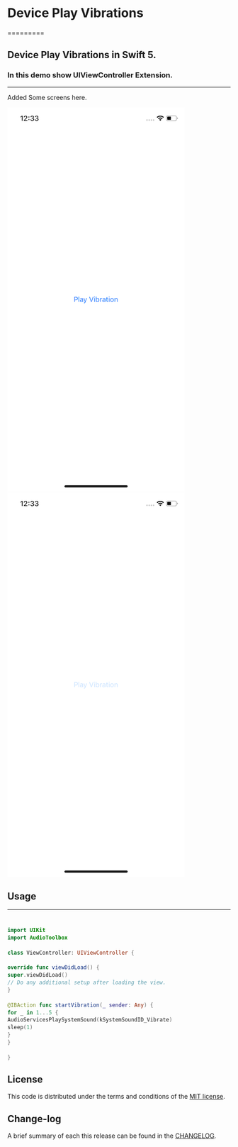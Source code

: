 # Device Play Vibrations

=========

## Device Play Vibrations in Swift 5.

### In this demo show UIViewController Extension.

------------
Added Some screens here.

![](https://github.com/pawankv89/Device-Play-Vibrations/blob/master/images/screen_1.png)
![](https://github.com/pawankv89/Device-Play-Vibrations/blob/master/images/screen_2.png)


## Usage
------------

#### 

```swift

import UIKit
import AudioToolbox

class ViewController: UIViewController {

override func viewDidLoad() {
super.viewDidLoad()
// Do any additional setup after loading the view.
}

@IBAction func startVibration(_ sender: Any) {
for _ in 1...5 {
AudioServicesPlaySystemSound(kSystemSoundID_Vibrate)
sleep(1)
}
}

}


```




## License

This code is distributed under the terms and conditions of the [MIT license](LICENSE).

## Change-log

A brief summary of each this release can be found in the [CHANGELOG](CHANGELOG.mdown). 
